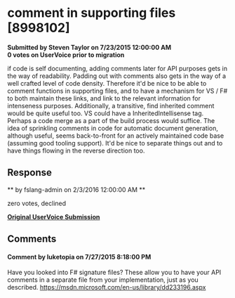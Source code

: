 # comment in supporting files [8998102] #

**Submitted by Steven Taylor on 7/23/2015 12:00:00 AM**  
**0 votes on UserVoice prior to migration**  

if code is self documenting, adding comments later for API purposes gets in the way of readability. Padding out with comments also gets in the way of a well crafted level of code density. Therefore it'd be nice to be able to comment functions in supporting files, and to have a mechanism for VS / F# to both maintain these links, and link to the relevant information for intenseness purposes.
Additionally, a transitive, find inherited comment would be quite useful too. VS could have a InheritedIntellisense tag.
Perhaps a code merge as a part of the build process would suffice.
The idea of sprinkling comments in code for automatic document generation, although useful, seems back-to-front for an actively maintained code base (assuming good tooling support). It'd be nice to separate things out and to have things flowing in the reverse direction too.



## Response ##
** by fslang-admin on 2/3/2016 12:00:00 AM **

zero votes, declined


**[Original UserVoice Submission](https://fslang.uservoice.com/forums/245727-f-language/suggestions/8998102)**


## Comments ##


#### Comment by luketopia on 7/27/2015 8:18:00 PM ####
Have you looked into F# signature files? These allow you to have your API comments in a separate file from your implementation, just as you described.
https://msdn.microsoft.com/en-us/library/dd233196.aspx

